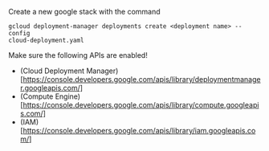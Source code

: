Create a new google stack with the command
```
gcloud deployment-manager deployments create <deployment name> --config
cloud-deployment.yaml
```

Make sure the following APIs are enabled!
* (Cloud Deployment Manager)[https://console.developers.google.com/apis/library/deploymentmanager.googleapis.com/]
* (Compute Engine)[https://console.developers.google.com/apis/library/compute.googleapis.com/]
* (IAM)[https://console.developers.google.com/apis/library/iam.googleapis.com/]
